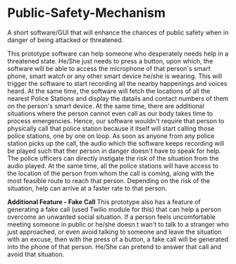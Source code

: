 # Public-Safety-Mechanism
A short software/GUI that will enhance the chances of public safety when in danger of being attacked or threatened.

This prototype software can help someone who desperately needs help in a threatened state. He/She just needs to press a button, upon which, the software will be able to access the microphone of that person's smart phone, smart watch or any other smart device he/she is wearing. This will trigger the software to start recording all the nearby happenings and voices heard. At the same time, the software will fetch the locations of all the nearest Police Stations and display the datails and contact numbers of them on the person's smart device. At the same time, there are additional situations where the person cannot even call as our body takes time to process emergencies. Hence, our software wouldn't require that person to physically call that police station because it itself will start calling those police stations, one by one on loop.
As soon as anyone from any police station picks up the call, the audio which the software keeps recording will be played such that ther person in danger doesn't have to speak for help. The police officers can directly instigate the risk of the situation from the audio played. At the same time, all the police stations will have access to the location of the person from whom the call is coming, along with the most feasible route to reach that person.
Depending on the risk of the situation, help can arrive at a faster rate to that person.

**Additional Feature - Fake Call**
This prototype also has a feature of generating a fake call (used Twilio module for this) that can help a person overcome an unwanted social situation. If a person feels uncomfortable meeting someone in public or he/she doesn.t wan't to talk to a stranger who just approached, or even avoid talking to someone and leave the situation with an excuse, then with the press of a button, a fake call will be generated into the phone of that person. He/She can pretend to answer that call and avoid that situation.
